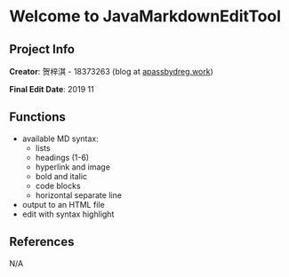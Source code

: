 # Welcome to JavaMarkdownEditTool

## Project Info

**Creator**: 贺梓淇 - 18373263 (blog at [apassbydreg.work](https://apassbydreg.work))

**Final Edit Date**: 2019 11

## Functions

- available MD syntax:
    - lists
    - headings (1-6)
    - hyperlink and image
    - bold and italic
    - code blocks
    - horizontal separate line
- output to an HTML file
- edit with syntax highlight

## References

N/A